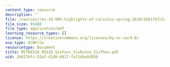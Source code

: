 ```yaml
---
content_type: resource
description: ''
file: /courses/res-18-005-highlights-of-calculus-spring-2010/2b617bfc52afd1d06817faf14ba9385b_MITRES18_05S10_SixFunc_SixRules_SixTheo.pdf
file_size: 93466
file_type: application/pdf
learning_resource_types: []
license: https://creativecommons.org/licenses/by-nc-sa/4.0/
ocw_type: OCWFile
resourcetype: Document
title: MITRES18_05S10_SixFunc_SixRules_SixTheo.pdf
uid: 2b617bfc-52af-d1d0-6817-faf14ba9385b
---
```

